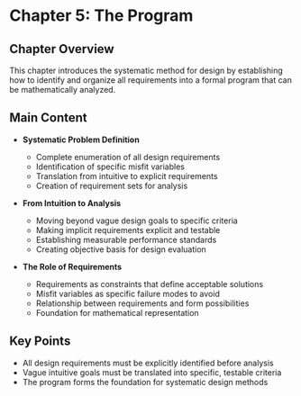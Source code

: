 # Chapter 5: The Program

## Chapter Overview
This chapter introduces the systematic method for design by establishing how to identify and organize all requirements into a formal program that can be mathematically analyzed.

## Main Content
- **Systematic Problem Definition**
  - Complete enumeration of all design requirements
  - Identification of specific misfit variables
  - Translation from intuitive to explicit requirements
  - Creation of requirement sets for analysis

- **From Intuition to Analysis**
  - Moving beyond vague design goals to specific criteria
  - Making implicit requirements explicit and testable
  - Establishing measurable performance standards
  - Creating objective basis for design evaluation

- **The Role of Requirements**
  - Requirements as constraints that define acceptable solutions
  - Misfit variables as specific failure modes to avoid
  - Relationship between requirements and form possibilities
  - Foundation for mathematical representation

## Key Points
- All design requirements must be explicitly identified before analysis
- Vague intuitive goals must be translated into specific, testable criteria
- The program forms the foundation for systematic design methods
